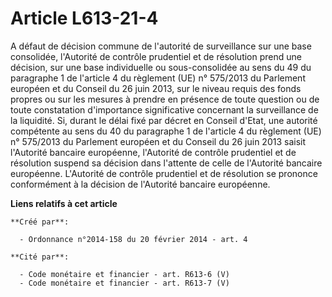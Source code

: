 # Article L613-21-4

A défaut de décision commune de l'autorité de surveillance sur une base consolidée, l'Autorité de contrôle prudentiel et de
résolution prend une décision, sur une base individuelle ou sous-consolidée au sens du 49 du paragraphe 1 de l'article 4 du
règlement (UE) n° 575/2013 du Parlement européen et du Conseil du 26 juin 2013, sur le niveau requis des fonds propres ou sur
les mesures à prendre en présence de toute question ou de toute constatation d'importance significative concernant la
surveillance de la liquidité. Si, durant le délai fixé par décret en Conseil d'Etat, une autorité compétente au sens du 40 du
paragraphe 1 de l'article 4 du règlement (UE) n° 575/2013 du Parlement européen et du Conseil du 26 juin 2013 saisit
l'Autorité bancaire européenne, l'Autorité de contrôle prudentiel et de résolution suspend sa décision dans l'attente de
celle de l'Autorité bancaire européenne. L'Autorité de contrôle prudentiel et de résolution se prononce conformément à la
décision de l'Autorité bancaire européenne.

**Liens relatifs à cet article**

	**Créé par**:

	  - Ordonnance n°2014-158 du 20 février 2014 - art. 4

	**Cité par**:

	  - Code monétaire et financier - art. R613-6 (V)
	  - Code monétaire et financier - art. R613-7 (V)
